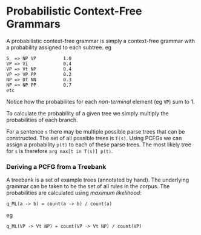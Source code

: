 # Probabilistic Context-Free Grammars

A probabilistic context-free grammar is simply a context-free grammar with a probability assigned to each subtree. eg

	S  => NP VP          1.0
	VP => Vi             0.4
	VP => Vt NP          0.4
	VP => VP PP          0.2
	NP => DT NN          0.3
	NP => NP PP          0.7
	etc

Notice how the probabilites for each *non-terminal* element (eg `VP`) sum to 1. 

To calculate the probability of a given tree we simply multiply the probabilities of each branch.

For a sentence `s` there may be multiple possible parse trees that can be constructed. The set of all possible trees is `T(s)`. Using PCFGs we can assign a probability `p(t)` to each of these parse trees. The most likely tree for `s` is therefore `arg max[t in T(s)] p(t)`.

### Deriving a PCFG from a Treebank

A treebank is a set of example trees (annotated by hand). The underlying grammar can be taken to be the set of all rules in the corpus. The probabilities are calculated using *maximum likelihood*:

	q_ML(a -> b) = count(a -> b) / count(a)

eg

	q_ML(VP -> Vt NP) = count(VP -> Vt NP) / count(VP)

